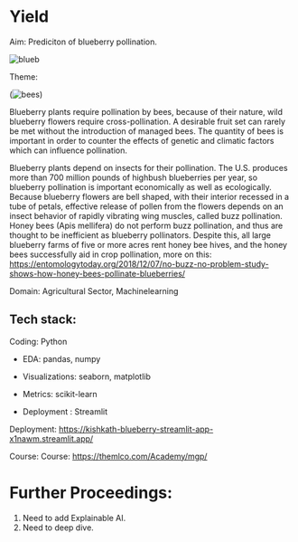 # Yield

Aim: Prediciton of blueberry pollination.

![blueb](https://user-images.githubusercontent.com/60026221/211329178-5a4dfccb-ebb2-4bcf-b3e1-2d920ae34ac8.jpeg)


Theme: 

(![bees](https://user-images.githubusercontent.com/60026221/211329174-4c3f52aa-5325-4d4b-9f92-817a9f337dff.jpeg))



Blueberry plants require pollination by bees, because of their nature, wild blueberry flowers require cross-pollination. A desirable fruit set can rarely be met without the introduction of managed bees. The quantity of bees is important in order to counter the effects of genetic and climatic factors which can influence pollination.
 
Blueberry plants depend on insects for their pollination. The U.S. produces more than  700 million pounds of highbush blueberries per year, so blueberry pollination is important economically as well as ecologically. Because blueberry flowers are bell shaped, with their interior recessed in a tube of petals, effective release of pollen from the flowers depends on an insect behavior of rapidly vibrating wing muscles, called buzz pollination. Honey bees (Apis mellifera) do not perform buzz pollination, and thus are thought to be inefficient as blueberry pollinators. Despite this, all large blueberry farms of five or more acres rent honey bee hives, and the honey bees successfully aid in crop pollination, more on this: https://entomologytoday.org/2018/12/07/no-buzz-no-problem-study-shows-how-honey-bees-pollinate-blueberries/

Domain: Agricultural Sector, Machinelearning

Tech stack: 
----------
Coding: Python

* EDA: pandas, numpy

* Visualizations: seaborn, matplotlib

* Metrics: scikit-learn

* Deployment : Streamlit

Deployment: https://kishkath-blueberry-streamlit-app-x1nawm.streamlit.app/ 
 
 Course: Course: https://themlco.com/Academy/mgp/

Further Proceedings:
====================

1. Need to add Explainable AI.
2. Need to deep dive.

